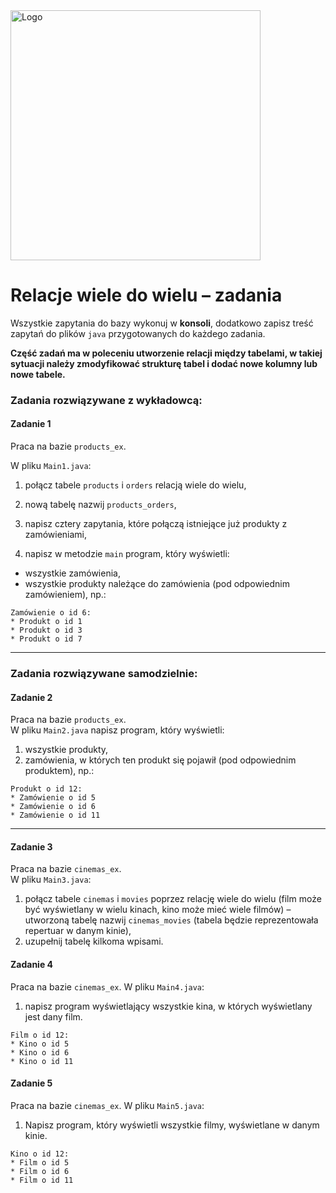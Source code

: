 <img alt="Logo" src="http://coderslab.pl/svg/logo-coderslab.svg" width="400">

#  Relacje wiele do wielu – zadania

Wszystkie zapytania do bazy wykonuj w **konsoli**, dodatkowo zapisz treść zapytań do plików ```java``` przygotowanych do każdego zadania.

**Część zadań ma w poleceniu utworzenie relacji między tabelami, w takiej sytuacji należy zmodyfikować strukturę tabel i dodać nowe kolumny lub nowe tabele.**

### Zadania rozwiązywane z wykładowcą:

#### Zadanie 1

Praca na bazie `products_ex`.  

W pliku `Main1.java`:
1. połącz tabele ```products``` i ```orders``` relacją wiele do wielu,  
2. nową tabelę nazwij `products_orders`,  
3. napisz cztery zapytania, które połączą istniejące już produkty z zamówieniami,

4. napisz w metodzie `main` program, który wyświetli:
* wszystkie zamówienia,
* wszystkie produkty należące do zamówienia (pod odpowiednim zamówieniem), np.:
```
Zamówienie o id 6:
* Produkt o id 1
* Produkt o id 3
* Produkt o id 7
```

-----------------------------------------------------------------------------

### Zadania rozwiązywane samodzielnie:

#### Zadanie 2

Praca na bazie `products_ex`.  
W pliku `Main2.java` napisz program, który wyświetli:  

1. wszystkie produkty,
2. zamówienia, w których ten produkt się pojawił (pod odpowiednim produktem), np.:
```
Produkt o id 12:
* Zamówienie o id 5
* Zamówienie o id 6
* Zamówienie o id 11
```

---

#### Zadanie 3

Praca na bazie `cinemas_ex`.  
W pliku `Main3.java`:

1. połącz tabele `cinemas` i `movies` poprzez relację wiele do wielu (film może być wyświetlany w wielu kinach, kino może mieć wiele filmów) – utworzoną tabelę nazwij `cinemas_movies` (tabela będzie reprezentowała repertuar w danym kinie),
2. uzupełnij tabelę kilkoma wpisami.


#### Zadanie 4

Praca na bazie `cinemas_ex`.
W pliku `Main4.java`:

1. napisz program wyświetlający wszystkie kina, w których wyświetlany jest dany film.
```
Film o id 12:
* Kino o id 5
* Kino o id 6
* Kino o id 11
```  

#### Zadanie 5

Praca na bazie `cinemas_ex`.
W pliku `Main5.java`:

1. Napisz program, który wyświetli wszystkie filmy, wyświetlane w danym kinie.
```
Kino o id 12:
* Film o id 5
* Film o id 6
* Film o id 11
```


